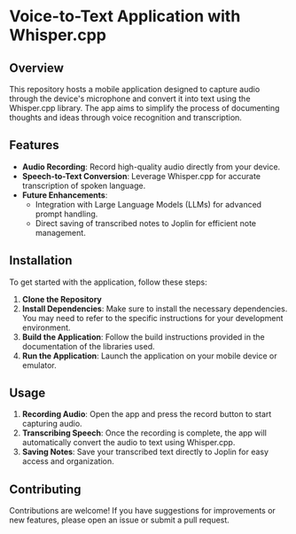 # Voice-to-Text Application with Whisper.cpp

## Overview

This repository hosts a mobile application designed to capture audio through the device's microphone and convert it into text using the Whisper.cpp library. The app aims to simplify the process of documenting thoughts and ideas through voice recognition and transcription.

## Features

- **Audio Recording**: Record high-quality audio directly from your device.
- **Speech-to-Text Conversion**: Leverage Whisper.cpp for accurate transcription of spoken language.
- **Future Enhancements**:
  - Integration with Large Language Models (LLMs) for advanced prompt handling.
  - Direct saving of transcribed notes to Joplin for efficient note management.

## Installation

To get started with the application, follow these steps:

1. **Clone the Repository**
2. **Install Dependencies**:
Make sure to install the necessary dependencies. You may need to refer to the specific instructions for your development environment.
3. **Build the Application**:
Follow the build instructions provided in the documentation of the libraries used.
4. **Run the Application**:
Launch the application on your mobile device or emulator.

## Usage
1. **Recording Audio**: Open the app and press the record button to start capturing audio.
2. **Transcribing Speech**: Once the recording is complete, the app will automatically convert the audio to text using Whisper.cpp.
3. **Saving Notes**: Save your transcribed text directly to Joplin for easy access and organization.

## Contributing
Contributions are welcome! If you have suggestions for improvements or new features, please open an issue or submit a pull request.
